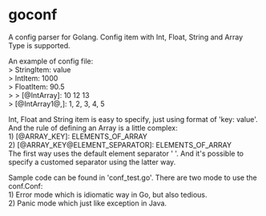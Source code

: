 goconf
======

A config parser for Golang. Config item with Int, Float, String and Array Type is supported.  
  
An example of config file:  
     > StringItem: value  
     > IntItem: 1000  
     > FloatItem: 90.5  
     >
     > [@IntArray]: 10 12 13  
     > [@IntArray1@,]: 1, 2, 3, 4, 5  
  
Int, Float and String item is easy to specify, just using format of 'key: value'.  
And the rule of defining an Array is a little complex:  
    1) [@ARRAY_KEY]: ELEMENTS_OF_ARRAY  
    2) [@ARRAY_KEY@ELEMENT_SEPARATOR]: ELEMENTS_OF_ARRAY  
The first way uses the default element separator ' '. And it's possible to specify a customed separator using the latter way.  
  
Sample code can be found in 'conf_test.go'. There are two mode to use the conf.Conf:  
    1) Error mode which is idiomatic way in Go, but also tedious.  
    2) Panic mode which just like exception in Java.  

